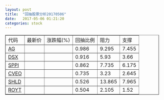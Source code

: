 ```yaml
---
layout: post
title:  "回抽股票分析20170506"
date:   2017-05-06 01:21:20
categories: stock
---
```

<script type="text/javascript">
var stockList = []
stockList.push('gb_ag');
stockList.push('gb_dsx');
stockList.push('gb_sppi');
stockList.push('gb_cveo');
stockList.push('gb_shld');
stockList.push('gb_royt');
</script>
<table border="1">
 <tr>
 <td>代码</td>
 <td>最新价</td>
 <td>涨跌幅(%)</td>
 <td>回抽比例</td>
 <td>阻力</td>
 <td>支撑</td>
</tr>
  <tr id="ag">
  <td><a href="http://stock.finance.sina.com.cn/usstock/quotes/AG.html" target="_blank">AG</a></td><td></td><td></td><td>0.986</td><td>9.295</td><td>7.455</td></tr>
  <tr id="dsx">
  <td><a href="http://stock.finance.sina.com.cn/usstock/quotes/DSX.html" target="_blank">DSX</a></td><td></td><td></td><td>0.916</td><td>5.93</td><td>3.66</td></tr>
  <tr id="sppi">
  <td><a href="http://stock.finance.sina.com.cn/usstock/quotes/SPPI.html" target="_blank">SPPI</a></td><td></td><td></td><td>0.862</td><td>7.735</td><td>6.175</td></tr>
  <tr id="cveo">
  <td><a href="http://stock.finance.sina.com.cn/usstock/quotes/CVEO.html" target="_blank">CVEO</a></td><td></td><td></td><td>0.735</td><td>3.23</td><td>2.645</td></tr>
  <tr id="shld">
  <td><a href="http://stock.finance.sina.com.cn/usstock/quotes/SHLD.html" target="_blank">SHLD</a></td><td></td><td></td><td>0.526</td><td>13.865</td><td>7.965</td></tr>
  <tr id="royt">
  <td><a href="http://stock.finance.sina.com.cn/usstock/quotes/ROYT.html" target="_blank">ROYT</a></td><td></td><td></td><td>0.504</td><td>2.105</td><td>1.52</td></tr>
</table>
